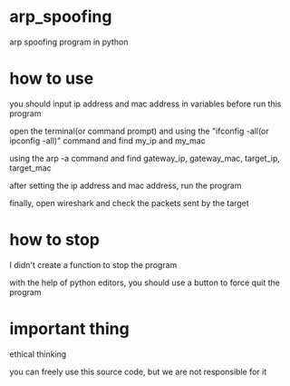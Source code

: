 # arp_spoofing
arp spoofing program in python

# how to use

you should input ip address and mac address in variables before run this program

open the terminal(or command prompt) and using the "ifconfig -all(or ipconfig -all)" command and find my_ip and my_mac

using the arp -a command and find gateway_ip, gateway_mac, target_ip, target_mac

after setting the ip address and mac address, run the program

finally, open wireshark and check the packets sent by the target

# how to stop

I didn't create a function to stop the program

with the help of python editors, you should use a button to force quit the program

# important thing

ethical thinking

you can freely use this source code, but we are not responsible for it
